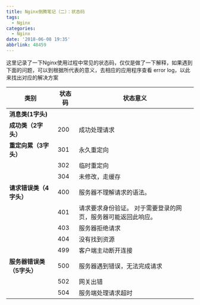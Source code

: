 ```yaml
---
title: Nginx倒腾笔记（二）：状态码
tags:
  - Nginx
categories:
  - Nginx
date: '2018-06-08 19:35'
abbrlink: 48459
---
```


这里记录了一下Nginx使用过程中常见的状态码，仅仅是做了一下解释，如果遇到下面的问题，可以到根据所代表的意义，去相应的应用程序查看 error log，以此来找出对应的解决方案

<!--more-->

| 类别              | 状态码  | 状态意义                            |
| --------------- | ---- | ------------------------------- |
| **消息类(1字头)**    |      |                                 |
| **成功类（2字头）**    | 200  | 成功处理请求                          |
| **重定向累（3字头）**   | 301  | 永久重定向                           |
|                 | 302  | 临时重定向                           |
|                 | 304  | 未修改，走缓存                         |
| **请求错误类（4字头）**  | 400  | 服务器不理解请求的语法。                    |
|                 | 401  | 请求要求身份验证。 对于需要登录的网页，服务器可能返回此响应。 |
|                 | 403  | 服务器拒绝请求                         |
|                 | 404  | 没有找到资源                          |
|                 | 499  | 客户端主动断开连接                       |
| **服务器错误类（5字头）** | 500  | 服务器遇到错误，无法完成请求                  |
|                 | 502  | 网关出错                            |
|                 | 504  | 服务端处理请求超时                       |
